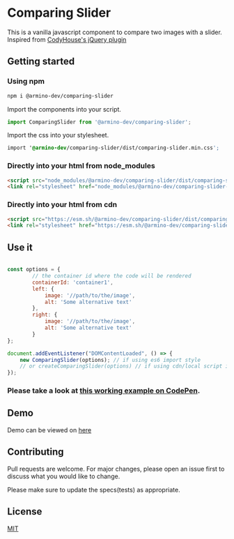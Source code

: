 # Comparing Slider

This is a vanilla javascript component to compare two images with a slider. Inspired from 
[CodyHouse's jQuery plugin](https://github.com/codyhouse/image-comparison-slider)

## Getting started

### Using npm

```bash
npm i @armino-dev/comparing-slider
```

Import the components into your script.

```js
import ComparingSlider from '@armino-dev/comparing-slider';
```

Import the css into your stylesheet.

```css
import '@armino-dev/comparing-slider/dist/comparing-slider.min.css';
```

### Directly into your html from node_modules

```html
<script src="node_modules/@armino-dev/comparing-slider/dist/comparing-slider.min.js"></script>
<link rel="stylesheet" href="node_modules/@armino-dev/comparing-slider-dialog/dist/comparing-slider.min.css" />
```

### Directly into your html from cdn
```html
<script src="https://esm.sh/@armino-dev/comparing-slider/dist/comparing-slider.min.js"></script>
<link rel="stylesheet" href="https://esm.sh/@armino-dev/comparing-slider/dist/comparing-slider.min.css" />
```

## Use it

```js

const options = {
        // the container id where the code will be rendered
        containerId: 'container1',
        left: {
            image: '//path/to/the/image',
            alt: 'Some alternative text'
        },
        right: {
            image: '//path/to/the/image',
            alt: 'Some alternative text'
        }
};

document.addEventListener("DOMContentLoaded", () => {
    new ComparingSlider(options); // if using es6 import style
    // or createComparingSlider(options) // if using cdn/local script into html
});
```

### **Please take a look at [this working example on  CodePen](https://codepen.io/armino-dev/pen/PoLBdMd).**

## Demo

Demo can be viewed on [here](https://armino-dev.github.io/comparing-slider/demo/)


## Contributing
Pull requests are welcome. For major changes, please open an issue first to discuss what you would like to change.

Please make sure to update the specs(tests) as appropriate.

## License
[MIT](LICENSE)
